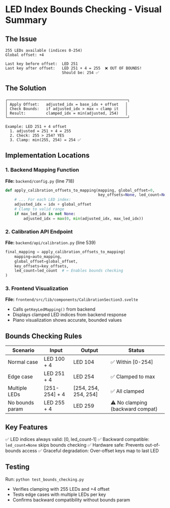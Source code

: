 # LED Index Bounds Checking - Visual Summary

## The Issue
```
255 LEDs available (indices 0-254)
Global offset: +4

Last key before offset:  LED 251
Last key after offset:   LED 251 + 4 = 255  ❌ OUT OF BOUNDS!
                         Should be: 254 ✅
```

## The Solution
```
┌─────────────────────────────────────────────────────┐
│ Apply Offset:   adjusted_idx = base_idx + offset   │
│ Check Bounds:   if adjusted_idx > max → clamp it   │
│ Result:         clamped_idx = min(adjusted, 254)   │
└─────────────────────────────────────────────────────┘

Example: LED 251 + 4 offset
  1. adjusted = 251 + 4 = 255
  2. Check: 255 > 254? YES
  3. Clamp: min(255, 254) = 254 ✅
```

## Implementation Locations

### 1. Backend Mapping Function
**File:** `backend/config.py` (line 718)
```python
def apply_calibration_offsets_to_mapping(mapping, global_offset=0, 
                                         key_offsets=None, led_count=None):
    # ... For each LED index:
    adjusted_idx = idx + global_offset
    # Clamp to valid range
    if max_led_idx is not None:
        adjusted_idx = max(0, min(adjusted_idx, max_led_idx))
```

### 2. Calibration API Endpoint
**File:** `backend/api/calibration.py` (line 539)
```python
final_mapping = apply_calibration_offsets_to_mapping(
    mapping=auto_mapping,
    global_offset=global_offset,
    key_offsets=key_offsets,
    led_count=led_count  # ← Enables bounds checking
)
```

### 3. Frontend Visualization
**File:** `frontend/src/lib/components/CalibrationSection3.svelte`
- Calls `getKeyLedMapping()` from backend
- Displays clamped LED indices from backend response
- Piano visualization shows accurate, bounded values

## Bounds Checking Rules

| Scenario | Input | Output | Status |
|----------|-------|--------|--------|
| Normal case | LED 100 + 4 | LED 104 | ✅ Within [0-254] |
| Edge case | LED 251 + 4 | LED 254 | ✅ Clamped to max |
| Multiple LEDs | [251-254] + 4 | [254, 254, 254, 254] | ✅ All clamped |
| No bounds param | LED 255 + 4 | LED 259 | ⚠️ No clamping (backward compat) |

## Key Features
✅ LED indices always valid: [0, led_count-1]
✅ Backward compatible: `led_count=None` skips bounds checking
✅ Hardware safe: Prevents out-of-bounds access
✅ Graceful degradation: Over-offset keys map to last LED

## Testing
Run: `python test_bounds_checking.py`
- Verifies clamping with 255 LEDs and +4 offset
- Tests edge cases with multiple LEDs per key
- Confirms backward compatibility without bounds param
